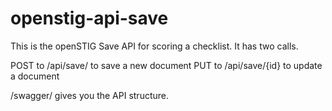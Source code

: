 # openstig-api-save
This is the openSTIG Save API for scoring a checklist. It has two calls.

POST to /api/save/ to save a new document
PUT to /api/save/{id} to update a document

/swagger/ gives you the API structure.
